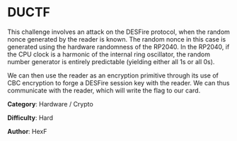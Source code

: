 # DUCTF

This challenge involves an attack on the DESFire protocol, when the random nonce generated by the reader is known.
The random nonce in this case is generated using the hardware randomness of the RP2040.
In the RP2040, if the CPU clock is a harmonic of the internal ring oscillator, the random number generator is entirely predictable (yielding either all 1s or all 0s).

We can then use the reader as an encryption primitive through its use of CBC encryption to forge a DESFire session key with the reader.
We can thus communicate with the reader, which will write the flag to our card.

**Category**: Hardware / Crypto

**Difficulty**: Hard

**Author**: HexF
